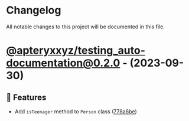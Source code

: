 # Changelog

All notable changes to this project will be documented in this file.

# [@apteryxxyz/testing_auto-documentation@0.2.0](https://github.com/apteryxxyz/maclary/compare/@apteryxxyz/testing_auto-documentation@0.2.0...@apteryxxyz/testing_auto-documentation@0.2.0) - (2023-09-30)

## 🚀 Features

- Add `isTeenager` method to `Person` class ([778a6be](https://github.com/apteryxxyz/maclary/commit/778a6be7a40e459ca70d864f7ec4aff9bc192ee0))

